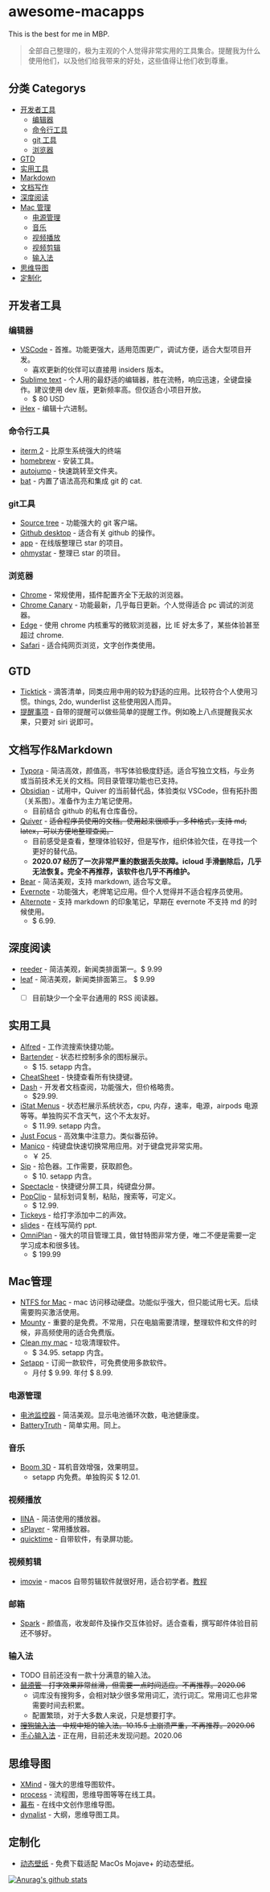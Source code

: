 # awesome-macapps
This is the best for me in MBP.

> 全部自己整理的，极为主观的个人觉得非常实用的工具集合。提醒我为什么使用他们，以及他们给我带来的好处，这些值得让他们收到尊重。

## 分类 Categorys

* [开发者工具](#开发者工具)
  * [编辑器](#编辑器)
  * [命令行工具](#命令行工具)
  * [git 工具](#git工具)
  * [浏览器](#浏览器)
* [GTD](#GTD)
* [实用工具](#实用工具)
* [Markdown](#Markdown)
* [文档写作](#文档写作)
* [深度阅读](#深度阅读)
* [Mac 管理](#Mac管理)
  * [电源管理](#电源管理)
  * [音乐](#音乐)
  * [视频播放](#视频播放)
  * [视频剪辑](#视频剪辑)
  * [输入法](#输入法)
* [思维导图](#思维导图)
* [定制化](#定制化)


## 开发者工具

### 编辑器

* [VSCode](https://code.visualstudio.com/) - 首推。功能更强大，适用范围更广，调试方便，适合大型项目开发。
  * 喜欢更新的伙伴可以直接用 insiders 版本。
* [Sublime text](https://www.sublimetext.com/) - 个人用的最舒适的编辑器，胜在流畅，响应迅速，全键盘操作。建议使用 dev 版，更新频率高。但仅适合小项目开放。
  * $ 80 USD
* [iHex](https://apps.apple.com/us/app/ihex-hex-editor/id909566003?mt=12) - 编辑十六进制。


### 命令行工具

* [iterm 2](https://www.iterm2.com/) - 比原生系统强大的终端
* [homebrew](https://brew.sh/) - 安装工具。
* [autojump](https://github.com/wting/autojump) - 快速跳转至文件夹。
* [bat](https://github.com/sharkdp/bat) - 内置了语法高亮和集成 git 的 cat.


### git工具

* [Source tree](https://www.sourcetreeapp.com/) - 功能强大的 git 客户端。
* [Github desktop](https://desktop.github.com/) - 适合有关 github 的操作。
* [app](https://app.astralapp.com/) - 在线版整理已 star 的项目。
* [ohmystar](https://ohmystarapp.com/) - 整理已 star 的项目。


### 浏览器

* [Chrome](https://www.google.com/intl/zh-CN/chrome/) - 常规使用，插件配置齐全下无敌的浏览器。
* [Chrome Canary](https://www.google.com/intl/zh-CN/chrome/canary/) - 功能最新，几乎每日更新。个人觉得适合 pc 调试的浏览器。
* [Edge](https://www.microsoft.com/en-us/edge?form=MY01BV&OCID=MY01BV) - 使用 chrome 内核重写的微软浏览器，比 IE 好太多了，某些体验甚至超过 chrome.
* [Safari](https://www.apple.com/safari/) - 适合纯网页浏览，文字创作类使用。


## GTD

* [Ticktick](https://ticktick.com/) - 滴答清单，同类应用中用的较为舒适的应用。比较符合个人使用习惯。things, 2do, wunderlist 这些使用因人而异。
* [提醒事项](https://support.apple.com/zh-cn/HT205890) - 自带的提醒可以做些简单的提醒工作。例如晚上八点提醒我买水果，只要对 siri 说即可。


## 文档写作&Markdown

* [Typora](https://www.typora.io/) - 简洁高效，颜值高，书写体验极度舒适。适合写独立文档，与业务或当前技术无关的文档。同目录管理功能也已支持。
* [Obsidian](https://obsidian.md/) - 试用中，Quiver 的当前替代品，体验类似 VSCode，但有拓扑图（关系图）。准备作为主力笔记使用。
  * 目前结合 github 的私有仓库备份。
* [Quiver](https://happenapps.com/) - ~~适合程序员使用的文档。使用起来很顺手，多种格式，支持 md, latex，可以方便地整理查阅。~~
  * 目前感受是查看，整理体验较好，但是写作，组织体验欠佳，在寻找一个更好的替代品。
  * **2020.07 经历了一次非常严重的数据丢失故障。icloud 手滑删除后，几乎无法恢复。完全不再推荐，该软件也几乎不再维护。**
* [Bear](https://bear.app/) - 简洁美观，支持 markdown, 适合写文章。
* [Evernote](https://evernote.com/intl/zh-cn) - 功能强大，老牌笔记应用。但个人觉得并不适合程序员使用。
* [Alternote](http://alternoteapp.com/) - 支持 markdown 的印象笔记，早期在 evernote 不支持 md 的时候使用。
  * $ 6.99.

## 深度阅读

* [reeder](https://reederapp.com/) - 简洁美观，新闻类排面第一。$ 9.99
* [leaf](https://apps.apple.com/us/app/leaf-rss-news-reader/id576338668?mt=12) - 简洁美观，新闻类排面第三。 $ 9.99
* - [ ] 目前缺少一个全平台通用的 RSS 阅读器。

## 实用工具

* [Alfred](https://www.alfredapp.com/) - 工作流搜索快捷功能。
* [Bartender](https://www.macbartender.com/) - 状态栏控制多余的图标展示。
	* $ 15. setapp 内含。
* [CheatSheet](https://mediaatelier.com/CheatSheet/) - 快捷查看所有快捷键。
* [Dash](https://kapeli.com/dash) - 开发者文档查阅，功能强大，但价格略贵。
	* $29.99.
* [iStat Menus](https://bjango.com/mac/istatmenus/) - 状态栏展示系统状态，cpu, 内存，速率，电源，airpods 电源等等。单独购买不含天气，这个不太友好。
	* $ 11.99. setapp 内含。
* [Just Focus](http://getjustfocus.com/) - 高效集中注意力。类似番茄钟。
* [Manico](https://manico.im/) - 纯键盘快速切换常用应用。对于键盘党非常实用。
	* ￥ 25.
* [Sip](https://sipapp.io/) - 拾色器。工作需要，获取颜色。
	* $ 10. setapp 内含。
* [Spectacle](https://www.spectacleapp.com/) - 快捷键分屏工具，纯键盘分屏。
* [PopClip](https://pilotmoon.com/popclip/) - 鼠标划词复制，粘贴，搜索等，可定义。
	* $ 12.99.
* [Tickeys](http://www.yingdev.com/projects/tickeys) - 给打字添加中二的声效。
* [slides](https://slides.com/) - 在线写简约 ppt.
* [OmniPlan](https://www.omnigroup.com/omniplan) - 强大的项目管理工具，做甘特图非常方便，唯二不便是需要一定学习成本和很多钱。
	* $ 199.99


## Mac管理

* [NTFS for Mac](http://www.ntfsformac.cn/) - mac 访问移动硬盘。功能似乎强大，但只能试用七天。后续需要购买激活使用。
* [Mounty](https://mounty.app/) - 重要的是免费。不常用，只在电脑需要清理，整理软件和文件的时候，非高频使用的适合免费版。
* [Clean my mac](https://cleanmymac.com/zh) - 垃圾清理软件。
	* $ 34.95. setapp 内含。
* [Setapp](https://setapp.com/) - 订阅一款软件，可免费使用多款软件。
	* 月付 $ 9.99. 年付 $ 8.99.

### 电源管理

* [电池监控器](https://apps.apple.com/us/app/battery-monitor/id413678017?mt=12) - 简洁美观。显示电池循环次数，电池健康度。
* [BatteryTruth](https://apps.apple.com/us/app/batterytruth/id1313428038?mt=12) - 简单实用。同上。

### 音乐

* [Boom 3D](https://www.globaldelight.com/boom/boom-ppc.php?utm_source=google&utm_medium=cpc&utm_campaign=Worldwide-Brand&gclid=Cj0KCQjwoqDtBRD-ARIsAL4pviDq9I17iRf4SVplEL4NX3JRCnBcOx5PYC_jSwefh9xH53zh4oM7CeQaAihmEALw_wcB) - 耳机音效增强，效果明显。
  * setapp 内免费。单独购买 $ 12.01.

### 视频播放

* [IINA](https://iina.io/) - 简洁使用的播放器。
* [sPlayer](http://www.splayer.org/zh-Hans/)  - 常用播放器。
* [quicktime](https://support.apple.com/zh-cn/quicktime) - 自带软件，有录屏功能。


### 视频剪辑

* [imovie](https://www.apple.com.cn/imovie/) - macos 自带剪辑软件就很好用，适合初学者。[教程](https://support.apple.com/zh-cn/imovie)

### 邮箱

* [Spark](https://sparkmailapp.com/zh) - 颜值高，收发邮件及操作交互体验好。适合查看，撰写邮件体验目前还不够好。

### 输入法

* TODO 目前还没有一款十分满意的输入法。
* ~~[鼠须管](https://rime.im/) - 打字效果非常丝滑，但需要一点时间适应。不再推荐。2020.06~~
  * 词库没有搜狗多，会相对缺少很多常用词汇，流行词汇。常用词汇也非常需要时间去积累。
  * 配置繁琐，对于大多数人来说，只是想要打字。
* ~~[搜狗输入法](https://pinyin.sogou.com/mac/) - 中规中矩的输入法。10.15.5 上崩溃严重，不再推荐。2020.06~~
* [手心输入法](http://www.xinshuru.com/index.html?p=mac) - 正在用，目前还未发现问题。2020.06


## 思维导图

* [XMind](https://www.xmind.cn/) - 强大的思维导图软件。
* [process](https://www.processon.com/) - 流程图，思维导图等等在线工具。
* [幕布](https://mubu.com/) - 在线中文创作思维导图。
* [dynalist](https://dynalist.io/) - 大纲，思维导图工具。

## 定制化

* [动态壁纸](https://dynamicwallpaper.club/) - 免费下载适配 MacOs Mojave+ 的动态壁纸。

[![Anurag's github stats](https://github-readme-stats.vercel.app/api?username=kyriejoshua)](https://github.com/anuraghazra/github-readme-stats)
